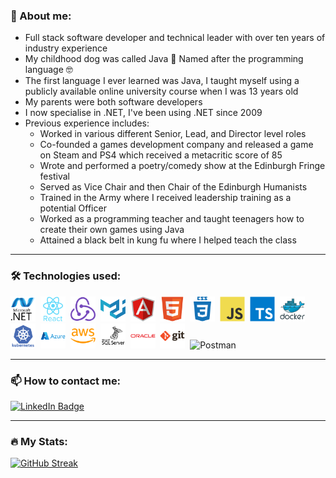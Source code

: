 ### 👋 About me:
- Full stack software developer and technical leader with over ten years of industry experience
- My childhood dog was called Java 🥰 Named after the programming language 🤓
- The first language I ever learned was Java, I taught myself using a publicly available online university course when I was 13 years old
- My parents were both software developers
- I now specialise in .NET, I've been using .NET since 2009
- Previous experience includes:
  - Worked in various different Senior, Lead, and Director level roles
  - Co-founded a games development company and released a game on Steam and PS4 which received a metacritic score of 85
  - Wrote and performed a poetry/comedy show at the Edinburgh Fringe festival
  - Served as Vice Chair and then Chair of the Edinburgh Humanists  
  - Trained in the Army where I received leadership training as a potential Officer
  - Worked as a programming teacher and taught teenagers how to create their own games using Java
  - Attained a black belt in kung fu where I helped teach the class

---

### 🛠 Technologies used:

<p>
  <img src="https://github.com/devicons/devicon/blob/master/icons/dot-net/dot-net-original-wordmark.svg" title=".NET" alt=".NET" width="40" height="40"/>&nbsp;
  <img src="https://github.com/devicons/devicon/blob/master/icons/react/react-original-wordmark.svg" title="React" alt="React" width="40" height="40"/>&nbsp;
  <img src="https://github.com/devicons/devicon/blob/master/icons/redux/redux-original.svg" title="Redux" alt="Redux " width="40" height="40"/>&nbsp;
  <img src="https://github.com/devicons/devicon/blob/master/icons/materialui/materialui-original.svg" title="Material UI" alt="Material UI" width="40" height="40"/>&nbsp;
  <img src="https://github.com/devicons/devicon/blob/master/icons/angularjs/angularjs-original.svg" title="Angular" alt="Angular" width="40" height="40"/>&nbsp;
  <img src="https://github.com/devicons/devicon/blob/master/icons/html5/html5-original.svg" title="HTML5" alt="HTML" width="40" height="40"/>&nbsp;
  <img src="https://github.com/devicons/devicon/blob/master/icons/css3/css3-plain-wordmark.svg"  title="CSS3" alt="CSS" width="40" height="40"/>&nbsp;  
  <img src="https://github.com/devicons/devicon/blob/master/icons/javascript/javascript-original.svg" title="JavaScript" alt="JavaScript" width="40" height="40"/>&nbsp;
  <img src="https://github.com/devicons/devicon/blob/master/icons/typescript/typescript-original.svg" title="TypeScript" alt="TypeScript" width="40" height="40"/>&nbsp;
  <img src="https://github.com/devicons/devicon/blob/master/icons/docker/docker-original-wordmark.svg" title="Docker" alt="Docker" width="40" height="40"/>&nbsp;
  <img src="https://github.com/devicons/devicon/blob/master/icons/kubernetes/kubernetes-plain-wordmark.svg" title="Kubernetes" alt="Kubernetes" width="40" height="40"/>&nbsp;
  <img src="https://github.com/devicons/devicon/blob/master/icons/azure/azure-original-wordmark.svg" title="Azure" alt="Azure" width="40" height="40"/>&nbsp;
  <img src="https://github.com/devicons/devicon/blob/master/icons/amazonwebservices/amazonwebservices-plain-wordmark.svg" title="AWS" alt="AWS" width="40" height="40"/>&nbsp;
  <img src="https://github.com/devicons/devicon/blob/master/icons/microsoftsqlserver/microsoftsqlserver-plain-wordmark.svg" title="SQL Server" alt="SQL Server" width="40" height="40"/>&nbsp;
  <img src="https://github.com/devicons/devicon/blob/master/icons/oracle/oracle-original.svg" title="Oracle" alt="Oracle" width="40" height="40"/>&nbsp;
  <img src="https://github.com/devicons/devicon/blob/master/icons/git/git-original-wordmark.svg" title="Git" alt="Git" width="40" height="40"/>&nbsp;
  <img src="https://www.vectorlogo.zone/logos/getpostman/getpostman-icon.svg" title="Postman" alt="Postman" width="40" height="40"/>&nbsp;
</p>

---

### 📫 How to contact me:
<a href="https://www.linkedin.com/in/stephenlingham" target="_blank">
    <img src="https://img.shields.io/badge/StephenLingham-blue?style=for-the-badge&logo=linkedin&logoColor=white" alt="LinkedIn Badge"/>
</a>

---

### 🔥 My Stats:
[![GitHub Streak](http://github-readme-streak-stats.herokuapp.com?user=StephenLingham&date_format=j%20M%5B%20Y%5D&mode=weekly)](https://git.io/streak-stats)

<!--
<p align="center"><img src="https://komarev.com/ghpvc/?username=StephenLingham&style=flat-square&color=blue" alt=""></p>

[![Top Langs](https://github-readme-stats.vercel.app/api/top-langs/?username=StephenLingham&langs_count=20)](https://github.com/anuraghazra/github-readme-stats)

[![Top Langs](https://github-readme-stats.vercel.app/api?username=StephenLingham&theme=algolia&show_icons=true)](https://github.com/saifurrahman1193)
-->

<!--
**StephenLingham/StephenLingham** is a ✨ _special_ ✨ repository because its `README.md` (this file) appears on your GitHub profile.

Here are some ideas to get you started:

- 🔭 I’m currently working on ...
- 🌱 I’m currently learning ...
- 👯 I’m looking to collaborate on ...
- 🤔 I’m looking for help with ...
- 💬 Ask me about ...
- 📫 How to reach me: ...
- 😄 Pronouns: ...
- ⚡ Fun fact: ...
-->
